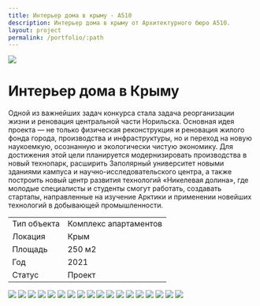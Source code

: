 ```yaml
---
title: Интерьер дома в крыму - А510
description: Интерьер дома в крыму от Архитектурного бюро А510.
layout: project
permalink: /portfolio/:path
---
```


<div id="banner">
    <img src="/images/kvartira-s-vidom-v-nicce/banner.jpg">
    <h1>Интерьер дома в Крыму</h1>
</div>
<main id="main">
    <div id="project-wrapper">
        <p>Одной из важнейших задач конкурса стала задача реорганизации жизни и реновация центральной части Норильска. Основная идея проекта — не только физическая реконструкция и реновация жилого фонда города, производства и инфраструктуры, но и переход на новую наукоемкую, осознанную и экологически чистую экономику. Для достижения этой цели планируется модернизировать производства в новый технопарк, расширить Заполярный университет новыми зданиями кампуса и научно-исследовательского центра, а также построить новый центр развития технологий «Никелевая долина», где молодые специалисты и студенты смогут работать, создавать стартапы, направленные на изучение Арктики и применении новейших технологий в добывающей промышленности.</p>
        <div class="table-wrapper">
            <table>
                <tbody>
                    <tr>
                        <td>Тип объекта</td>
                        <td>Комплекс апартаментов</td>
                    </tr>
                    <tr>
                        <td>Локация</td>
                        <td>Крым</td>
                    </tr>
                    <tr>
                        <td>Площадь</td>
                        <td>250 м2</td>
                    </tr>
                    <tr>
                        <td>Год</td>
                        <td>2021</td>
                    </tr>
                    <tr>
                        <td>Статус</td>
                        <td>Проект</td>
                    </tr>
                </tbody>
            </table>
        </div>
    </div>
    <div id="project-photo">
        <img class="image fit small" src="/images/kvartira-s-vidom-v-nicce/01.jpg">
        <img class="image fit small" src="/images/kvartira-s-vidom-v-nicce/02.jpg">
        <img class="image fit big" src="/images/kvartira-s-vidom-v-nicce/03.jpg">
        <img class="image fit medium" src="/images/kvartira-s-vidom-v-nicce/04.jpg">
        <img class="image fit small" src="/images/kvartira-s-vidom-v-nicce/05.jpg">
        <img class="image fit small" src="/images/kvartira-s-vidom-v-nicce/06.jpg">
        <img class="image fit small" src="/images/kvartira-s-vidom-v-nicce/07.jpg">
        <img class="image fit small" src="/images/kvartira-s-vidom-v-nicce/08.jpg">
        <img class="image fit medium" src="/images/kvartira-s-vidom-v-nicce/09.jpg">
        <img class="image fit small" src="/images/kvartira-s-vidom-v-nicce/10.jpg">
        <img class="image fit medium" src="/images/kvartira-s-vidom-v-nicce/11.jpg">
        <img class="image fit small" src="/images/kvartira-s-vidom-v-nicce/12.jpg">
        <img class="image fit small" src="/images/kvartira-s-vidom-v-nicce/13.jpg">
        <img class="image fit medium" src="/images/kvartira-s-vidom-v-nicce/14.jpg">
        <img class="image fit medium" src="/images/kvartira-s-vidom-v-nicce/15.jpg">
        <img class="image fit medium" src="/images/kvartira-s-vidom-v-nicce/16.jpg">
        <img class="image fit medium" src="/images/kvartira-s-vidom-v-nicce/17.jpg">
        <img class="image fit medium" src="/images/kvartira-s-vidom-v-nicce/18.jpg">
    </div>
</main>